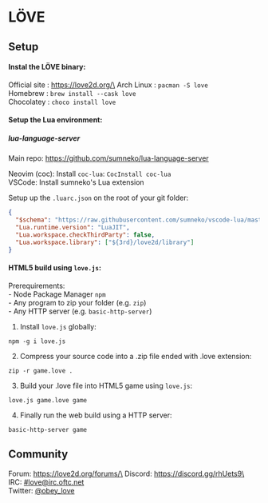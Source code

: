 # LÖVE

## Setup

#### Instal the LÖVE binary:

Official site : https://love2d.org/\
Arch Linux : `pacman -S love`\
Homebrew : `brew install --cask love`\
Chocolatey : `choco install love`

#### Setup the Lua environment:

##### lua-language-server

Main repo: https://github.com/sumneko/lua-language-server

Neovim (coc): Install `coc-lua`: `CocInstall coc-lua`\
VSCode: Install sumneko's Lua extension

Setup up the `.luarc.json` on the root of your git folder:

```json
{
  "$schema": "https://raw.githubusercontent.com/sumneko/vscode-lua/master/setting/schema.json",
  "Lua.runtime.version": "LuaJIT",
  "Lua.workspace.checkThirdParty": false,
  "Lua.workspace.library": ["${3rd}/love2d/library"]
}
```

#### HTML5 build using `love.js`:

Prerequirements:\
\- Node Package Manager `npm`\
\- Any program to zip your folder (e.g. `zip`)\
\- Any HTTP server (e.g. `basic-http-server`)

1. Install `love.js` globally:

```
npm -g i love.js
```

2. Compress your source code into a .zip file ended with .love extension:

```
zip -r game.love .
```

3. Build your .love file into HTML5 game using `love.js`:

```
love.js game.love game
```

4. Finally run the web build using a HTTP server:

```
basic-http-server game
```

## Community

Forum: https://love2d.org/forums/\
Discord: https://discord.gg/rhUets9\
IRC: [#love@irc.oftc.net](https://webchat.oftc.net/?channels=love)\
Twitter: [@obey_love](https://twitter.com/obey_love)

